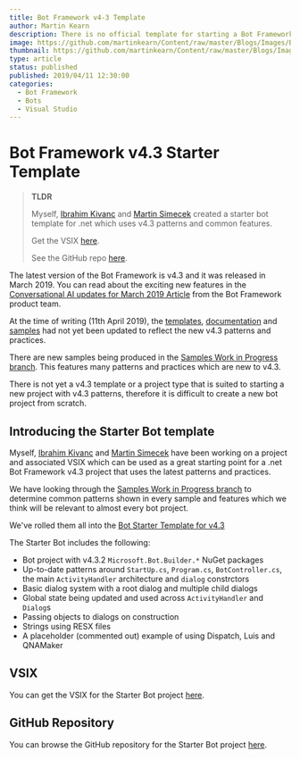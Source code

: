 ```yaml
---
title: Bot Framework v4-3 Template
author: Martin Kearn
description: There is no official template for starting a Bot Framework V4.3 project. So colleagues and I created one. This articles outlines what it does and how to use it.
image: https://github.com/martinkearn/Content/raw/master/Blogs/Images/BotVSIX.JPG
thumbnail: https://github.com/martinkearn/Content/raw/master/Blogs/Images/BotVSIX_thumb.JPG
type: article
status: published
published: 2019/04/11 12:30:00
categories: 
  - Bot Framework
  - Bots
  - Visual Studio
---
```


# Bot Framework v4.3 Starter Template

> **TLDR**
>
> Myself, [Ibrahim Kivanc](https://github.com/ikivanc) and [Martin Simecek](https://github.com/msimecek) created a starter bot template for .net which uses v4.3 patterns and common features.
>
> Get the VSIX [here](https://github.com/martinkearn/Bot-v4.3-Template/raw/master/vsix/StarterBot.vsix).
>
> See the GitHub repo [here](https://github.com/martinkearn/Bot-Starter-Template).



The latest version of the Bot Framework is v4.3 and it was released in March 2019. You can read about the exciting new features in the [Conversational AI updates for March 2019 Article](https://azure.microsoft.com/en-gb/blog/conversational-ai-updates-for-march-2019/) from the Bot Framework product team.

At the time of writing (11th April 2019), the [templates](https://marketplace.visualstudio.com/items?itemName=BotBuilder.botbuilderv4), [documentation](https://docs.microsoft.com/en-us/azure/bot-service/?view=azure-bot-service-4.0) and [samples](https://github.com/Microsoft/BotBuilder-Samples/blob/master/README.md) had not yet been updated to reflect the new v4.3 patterns and practices.

There are new samples being produced in the [Samples Work in Progress branch](https://github.com/Microsoft/BotBuilder-Samples/tree/samples-work-in-progress). This features many patterns and practices which are new to v4.3.

There is not yet a v4.3 template or a project type that is suited to starting a new project with v4.3 patterns, therefore it is difficult to create a new bot project from scratch.

## Introducing the Starter Bot template

Myself, [Ibrahim Kivanc](https://github.com/ikivanc) and [Martin Simecek](https://github.com/msimecek) have been working on a project and associated VSIX which can be used as a great starting point for a .net Bot Framework v4.3 project that uses the latest patterns and practices.

We have looking through the [Samples Work in Progress branch](https://github.com/Microsoft/BotBuilder-Samples/tree/samples-work-in-progress) to determine common patterns shown in every sample and features which we think will be relevant to almost every bot project. 

We've rolled them all into the [Bot Starter Template for v4.3](https://github.com/martinkearn/Bot-Starter-Template)

The Starter Bot includes the following: 

- Bot project with v4.3.2 `Microsoft.Bot.Builder.*` NuGet packages
- Up-to-date patterns around `StartUp.cs`, `Program.cs`, `BotController.cs`, the main `ActivityHandler` architecture and `dialog` constrctors
- Basic dialog system with a root dialog and multiple child dialogs
- Global state being updated and used across `ActivityHandler` and `Dialog`s
- Passing objects to dialogs on construction
- Strings using RESX files
- A placeholder (commented out) example of using Dispatch, Luis and QNAMaker

## VSIX

You can get the VSIX for the Starter Bot project [here](https://github.com/martinkearn/Bot-v4.3-Template/raw/master/vsix/StarterBot.vsix).

## GitHub Repository

You can browse the GitHub repository for the Starter Bot project [here](https://github.com/martinkearn/Bot-Starter-Template).



